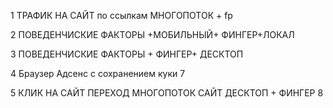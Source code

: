 
1 ТРАФИК НА САЙТ  по ссылкам  МНОГОПОТОК + fp

2  ПОВЕДЕНЧИСКИЕ ФАКТОРЫ +МОБИЛЬНЫЙ+ ФИНГЕР+ЛОКАЛ

3  ПОВЕДЕНЧИСКИЕ ФАКТОРЫ + ФИНГЕР+ ДЕСКТОП

4  Браузер Адсенс с сохранением куки 7

5 КЛИК НА САЙТ ПЕРЕХОД МНОГОПОТОК САЙТ ДЕСКТОП + ФИНГЕР 8

